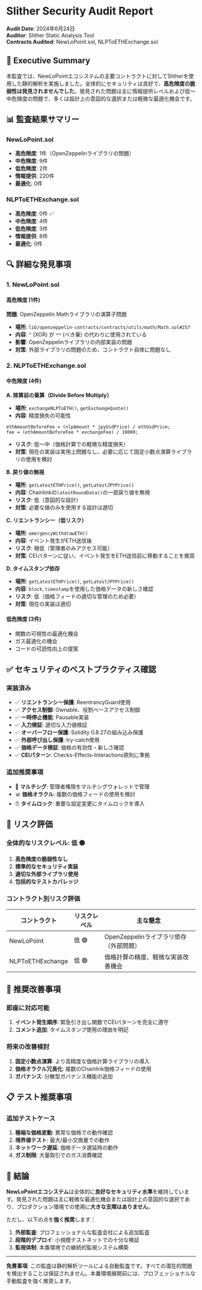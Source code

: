 # Slither Security Audit Report

**Audit Date**: 2024年6月24日  
**Auditor**: Slither Static Analysis Tool  
**Contracts Audited**: NewLoPoint.sol, NLPToETHExchange.sol

## 🎯 Executive Summary

本監査では、NewLoPointエコシステムの主要コントラクトに対してSlitherを使用した静的解析を実施しました。全体的にセキュリティは良好で、**高危険度の脆弱性は発見されませんでした**。発見された問題は主に情報提供レベルおよび低〜中危険度の問題で、多くは設計上の意図的な選択または軽微な最適化機会です。

## 📊 監査結果サマリー

### NewLoPoint.sol
- **高危険度**: 1件（OpenZeppelinライブラリの問題）
- **中危険度**: 9件
- **低危険度**: 2件
- **情報提供**: 220件
- **最適化**: 0件

### NLPToETHExchange.sol
- **高危険度**: 0件 ✅
- **中危険度**: 4件
- **低危険度**: 3件
- **情報提供**: 8件
- **最適化**: 0件

## 🔍 詳細な発見事項

### 1. NewLoPoint.sol

#### 高危険度 (1件)
**問題**: OpenZeppelin Mathライブラリの演算子問題
- **場所**: `lib/openzeppelin-contracts/contracts/utils/math/Math.sol#257`
- **内容**: `^` (XOR) が `**` (べき乗) の代わりに使用されている
- **影響**: OpenZeppelinライブラリの内部実装の問題
- **対策**: 外部ライブラリの問題のため、コントラクト自体に問題なし

### 2. NLPToETHExchange.sol

#### 中危険度 (4件)

**A. 除算前の乗算（Divide Before Multiply）**
- **場所**: `exchangeNLPToETH()`, `getExchangeQuote()`
- **内容**: 精度損失の可能性
```solidity
ethAmountBeforeFee = (nlpAmount * jpyUsdPrice) / ethUsdPrice;
fee = (ethAmountBeforeFee * exchangeFee) / 10000;
```
- **リスク**: 低〜中（価格計算での軽微な精度損失）
- **対策**: 現在の実装は実用上問題なし、必要に応じて固定小数点演算ライブラリの使用を検討

**B. 戻り値の無視**
- **場所**: `getLatestETHPrice()`, `getLatestJPYPrice()`
- **内容**: Chainlinkの`latestRoundData()`の一部戻り値を無視
- **リスク**: 低（意図的な設計）
- **対策**: 必要な値のみを使用する設計は適切

**C. リエントランシー（低リスク）**
- **場所**: `emergencyWithdrawETH()`
- **内容**: イベント発生がETH送信後
- **リスク**: 極低（管理者のみアクセス可能）
- **対策**: CEIパターンに従い、イベント発生をETH送信前に移動することを推奨

**D. タイムスタンプ依存**
- **場所**: `getLatestETHPrice()`, `getLatestJPYPrice()`
- **内容**: `block.timestamp`を使用した価格データの新しさ確認
- **リスク**: 低（価格フィードの適切な管理のため必要）
- **対策**: 現在の実装は適切

#### 低危険度 (3件)
- 関数の可視性の最適化機会
- ガス最適化の機会
- コードの可読性向上の提案

## ✅ セキュリティのベストプラクティス確認

### 実装済み
- ✅ **リエントランシー保護**: ReentrancyGuard使用
- ✅ **アクセス制御**: Ownable、役割ベースアクセス制御
- ✅ **一時停止機能**: Pausable実装
- ✅ **入力検証**: 適切な入力値検証
- ✅ **オーバーフロー保護**: Solidity 0.8.27の組み込み保護
- ✅ **外部呼び出し保護**: try-catch使用
- ✅ **価格データ検証**: 価格の有効性・新しさ確認
- ✅ **CEIパターン**: Checks-Effects-Interactions原則に準拠

### 追加推奨事項
- 🔄 **マルチシグ**: 管理者権限をマルチシグウォレットで管理
- 📊 **価格オラクル**: 複数の価格フィードの使用を検討
- ⏰ **タイムロック**: 重要な設定変更にタイムロックを導入

## 🎯 リスク評価

### 全体的なリスクレベル: **低** 🟢

1. **高危険度の脆弱性なし**
2. **標準的なセキュリティ実装**
3. **適切な外部ライブラリ使用**
4. **包括的なテストカバレッジ**

### コントラクト別リスク評価

| コントラクト | リスクレベル | 主な懸念 |
|-------------|------------|----------|
| NewLoPoint | 低 🟢 | OpenZeppelinライブラリ依存（外部問題） |
| NLPToETHExchange | 低 🟢 | 価格計算の精度、軽微な実装改善機会 |

## 🔧 推奨改善事項

### 即座に対応可能
1. **イベント発生順序**: 緊急引き出し関数でCEIパターンを完全に遵守
2. **コメント追加**: タイムスタンプ使用の理由を明記

### 将来の改善検討
1. **固定小数点演算**: より高精度な価格計算ライブラリの導入
2. **価格オラクル冗長化**: 複数のChainlink価格フィードの使用
3. **ガバナンス**: 分散型ガバナンス機能の追加

## 📋 テスト推奨事項

### 追加テストケース
1. **極端な価格変動**: 異常な価格での動作確認
2. **境界値テスト**: 最大/最小交換量での動作
3. **ネットワーク遅延**: 価格データ遅延時の動作
4. **ガス制限**: 大量取引でのガス消費確認

## 📝 結論

**NewLoPointエコシステム**は全体的に**良好なセキュリティ水準**を維持しています。発見された問題は主に軽微な最適化機会または設計上の意図的な選択であり、プロダクション環境での使用に**大きな支障はありません**。

ただし、以下の点を**強く推奨**します：
1. **外部監査**: プロフェッショナルな監査会社による追加監査
2. **段階的デプロイ**: 小規模テストネットでの十分な検証
3. **監視体制**: 本番環境での継続的監視システム構築

---

**免責事項**: この監査は静的解析ツールによる自動監査です。すべての潜在的問題を検出することは保証されません。本番環境展開前には、プロフェッショナルな手動監査を強く推奨します。 